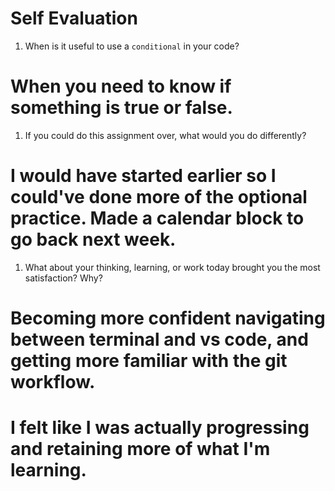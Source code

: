 # Self Evaluation

1. When is it useful to use a `conditional` in your code?
# When you need to know if something is true or false.
1. If you could do this assignment over, what would you do differently?
# I would have started earlier so I could've done more of the optional practice.  Made a calendar block to go back next week.
1. What about your thinking, learning, or work today brought you the most satisfaction? Why?
# Becoming more confident navigating between terminal and vs code, and getting more familiar with the git workflow.  
# I felt like I was actually progressing and retaining more of what I'm learning.

